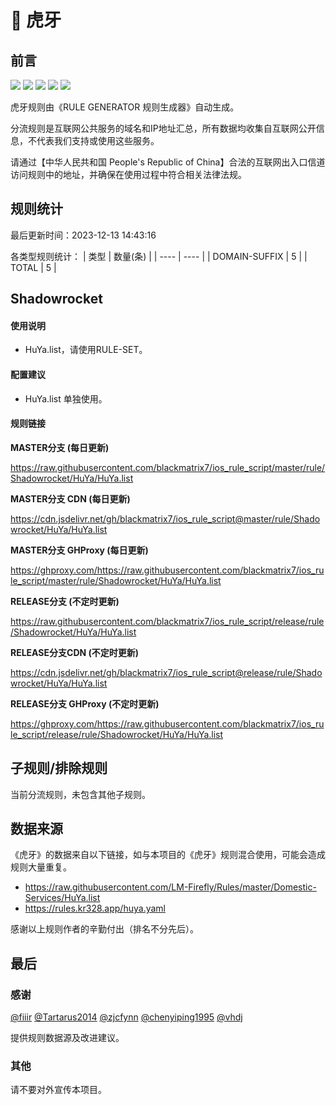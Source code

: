# 🧸 虎牙

## 前言

![](https://shields.io/badge/-移除重复规则-ff69b4) ![](https://shields.io/badge/-DOMAIN与DOMAIN--SUFFIX合并-green) ![](https://shields.io/badge/-DOMAIN--SUFFIX间合并-critical) ![](https://shields.io/badge/-DOMAIN--SUFFIX与DOMAIN--KEYWORD合并-blue) ![](https://shields.io/badge/-IP--CIDR(6)合并-blueviolet) 

虎牙规则由《RULE GENERATOR 规则生成器》自动生成。

分流规则是互联网公共服务的域名和IP地址汇总，所有数据均收集自互联网公开信息，不代表我们支持或使用这些服务。

请通过【中华人民共和国 People's Republic of China】合法的互联网出入口信道访问规则中的地址，并确保在使用过程中符合相关法律法规。

## 规则统计

最后更新时间：2023-12-13 14:43:16

各类型规则统计：
| 类型 | 数量(条)  | 
| ---- | ----  |
| DOMAIN-SUFFIX | 5  | 
| TOTAL | 5  | 


## Shadowrocket 

#### 使用说明
- HuYa.list，请使用RULE-SET。

#### 配置建议
- HuYa.list 单独使用。

#### 规则链接
**MASTER分支 (每日更新)**

https://raw.githubusercontent.com/blackmatrix7/ios_rule_script/master/rule/Shadowrocket/HuYa/HuYa.list

**MASTER分支 CDN (每日更新)**

https://cdn.jsdelivr.net/gh/blackmatrix7/ios_rule_script@master/rule/Shadowrocket/HuYa/HuYa.list

**MASTER分支 GHProxy (每日更新)**

https://ghproxy.com/https://raw.githubusercontent.com/blackmatrix7/ios_rule_script/master/rule/Shadowrocket/HuYa/HuYa.list

**RELEASE分支 (不定时更新)**

https://raw.githubusercontent.com/blackmatrix7/ios_rule_script/release/rule/Shadowrocket/HuYa/HuYa.list

**RELEASE分支CDN (不定时更新)**

https://cdn.jsdelivr.net/gh/blackmatrix7/ios_rule_script@release/rule/Shadowrocket/HuYa/HuYa.list

**RELEASE分支 GHProxy (不定时更新)**

https://ghproxy.com/https://raw.githubusercontent.com/blackmatrix7/ios_rule_script/release/rule/Shadowrocket/HuYa/HuYa.list

## 子规则/排除规则


当前分流规则，未包含其他子规则。

## 数据来源

《虎牙》的数据来自以下链接，如与本项目的《虎牙》规则混合使用，可能会造成规则大量重复。

- https://raw.githubusercontent.com/LM-Firefly/Rules/master/Domestic-Services/HuYa.list
- https://rules.kr328.app/huya.yaml


感谢以上规则作者的辛勤付出（排名不分先后）。

## 最后

### 感谢

[@fiiir](https://github.com/fiiir) [@Tartarus2014](https://github.com/Tartarus2014) [@zjcfynn](https://github.com/zjcfynn) [@chenyiping1995](https://github.com/chenyiping1995) [@vhdj](https://github.com/vhdj)

提供规则数据源及改进建议。

### 其他

请不要对外宣传本项目。